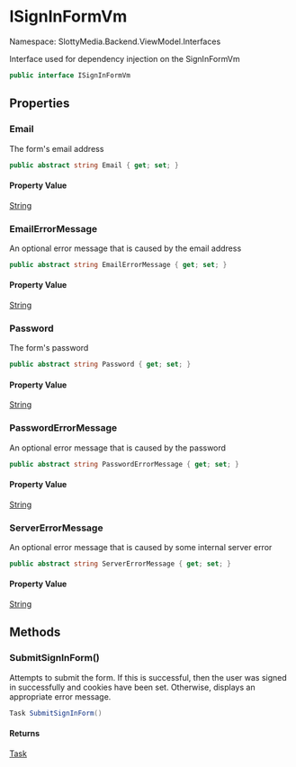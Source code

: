 # ISignInFormVm

Namespace: SlottyMedia.Backend.ViewModel.Interfaces

Interface used for dependency injection on the SignInFormVm

```csharp
public interface ISignInFormVm
```

## Properties

### **Email**

The form's email address

```csharp
public abstract string Email { get; set; }
```

#### Property Value

[String](https://docs.microsoft.com/en-us/dotnet/api/system.string)<br>

### **EmailErrorMessage**

An optional error message that is caused by the email address

```csharp
public abstract string EmailErrorMessage { get; set; }
```

#### Property Value

[String](https://docs.microsoft.com/en-us/dotnet/api/system.string)<br>

### **Password**

The form's password

```csharp
public abstract string Password { get; set; }
```

#### Property Value

[String](https://docs.microsoft.com/en-us/dotnet/api/system.string)<br>

### **PasswordErrorMessage**

An optional error message that is caused by the password

```csharp
public abstract string PasswordErrorMessage { get; set; }
```

#### Property Value

[String](https://docs.microsoft.com/en-us/dotnet/api/system.string)<br>

### **ServerErrorMessage**

An optional error message that is caused by some internal server error

```csharp
public abstract string ServerErrorMessage { get; set; }
```

#### Property Value

[String](https://docs.microsoft.com/en-us/dotnet/api/system.string)<br>

## Methods

### **SubmitSignInForm()**

Attempts to submit the form. If this is successful, then the user was signed in
 successfully and cookies have been set. Otherwise, displays an appropriate error
 message.

```csharp
Task SubmitSignInForm()
```

#### Returns

[Task](https://docs.microsoft.com/en-us/dotnet/api/system.threading.tasks.task)<br>
